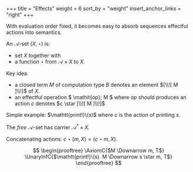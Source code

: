 +++
title = "Effects"
weight = 6
sort_by = "weight"
insert_anchor_links = "right"
+++

With evaluation order fixed, it becomes easy to absorb sequences effectful actions into semantics.

An $\mathcal{A}$-set $(X, \star)$ is:
   * set $X$ together with 
   * a function $\star$ from $\mathcal{A} \times X$ to $X$.

Key idea: 
   * a closed term $M$ of computation type $B$ denotes an element $[\\![ M ]\\!]$ of $X$.
   * an effectful operation $ \mathit{op}; M $ where $\mathit{op}$ should produces an action $c$ denotes $c \star [\\![ M ]\\!]$ 

Simple example: $\mathtt{print!}\(s)$ where $c$ is the action of printing $s$.

The *free* $\mathcal{A}$-set has carrier $\mathcal{A}^* \times X$.

Concatenating actions: $c \star (m, X) = (c \star m, X)$.

$$
\begin{prooftree}
\AxiomC{$M \Downarrow m, T$}
\UnaryInfC{$\mathtt{print!}\(s). M \Downarrow s \star m, T$}
\end{prooftree}
$$
